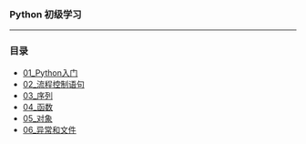 ### Python 初级学习

---

### 目录

- [01_Python入门]() 
- [02_流程控制语句]()  
- [03_序列]()  
- [04_函数]()  
- [05_对象]()  
- [06_异常和文件]()   